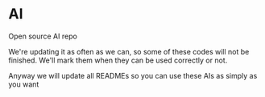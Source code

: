 # AI
Open source AI repo

We're updating it as often as we can, so some of these codes will not be finished. We'll mark them when they can be used correctly or not.

Anyway we will update all READMEs so you can use these AIs as simply as you want

